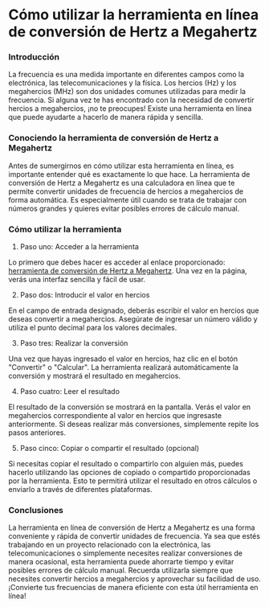 Cómo utilizar la herramienta en línea de conversión de Hertz a Megahertz
========================================================================

### Introducción

La frecuencia es una medida importante en diferentes campos como la electrónica, las telecomunicaciones y la física. Los hercios (Hz) y los megahercios (MHz) son dos unidades comunes utilizadas para medir la frecuencia. Si alguna vez te has encontrado con la necesidad de convertir hercios a megahercios, ¡no te preocupes! Existe una herramienta en línea que puede ayudarte a hacerlo de manera rápida y sencilla.

### Conociendo la herramienta de conversión de Hertz a Megahertz

Antes de sumergirnos en cómo utilizar esta herramienta en línea, es importante entender qué es exactamente lo que hace. La herramienta de conversión de Hertz a Megahertz es una calculadora en línea que te permite convertir unidades de frecuencia de hercios a megahercios de forma automática. Es especialmente útil cuando se trata de trabajar con números grandes y quieres evitar posibles errores de cálculo manual.

### Cómo utilizar la herramienta

1. Paso uno: Acceder a la herramienta

Lo primero que debes hacer es acceder al enlace proporcionado: [herramienta de conversión de Hertz a Megahertz](https://www.onlinecalculatorsfree.com/es/convert/hertz-to-megahertz.html). Una vez en la página, verás una interfaz sencilla y fácil de usar.

2. Paso dos: Introducir el valor en hercios

En el campo de entrada designado, deberás escribir el valor en hercios que deseas convertir a megahercios. Asegúrate de ingresar un número válido y utiliza el punto decimal para los valores decimales.

3. Paso tres: Realizar la conversión

Una vez que hayas ingresado el valor en hercios, haz clic en el botón "Convertir" o "Calcular". La herramienta realizará automáticamente la conversión y mostrará el resultado en megahercios.

4. Paso cuatro: Leer el resultado

El resultado de la conversión se mostrará en la pantalla. Verás el valor en megahercios correspondiente al valor en hercios que ingresaste anteriormente. Si deseas realizar más conversiones, simplemente repite los pasos anteriores.

5. Paso cinco: Copiar o compartir el resultado (opcional)

Si necesitas copiar el resultado o compartirlo con alguien más, puedes hacerlo utilizando las opciones de copiado o compartido proporcionadas por la herramienta. Esto te permitirá utilizar el resultado en otros cálculos o enviarlo a través de diferentes plataformas.

### Conclusiones

La herramienta en línea de conversión de Hertz a Megahertz es una forma conveniente y rápida de convertir unidades de frecuencia. Ya sea que estés trabajando en un proyecto relacionado con la electrónica, las telecomunicaciones o simplemente necesites realizar conversiones de manera ocasional, esta herramienta puede ahorrarte tiempo y evitar posibles errores de cálculo manual. Recuerda utilizarla siempre que necesites convertir hercios a megahercios y aprovechar su facilidad de uso. ¡Convierte tus frecuencias de manera eficiente con esta útil herramienta en línea!
